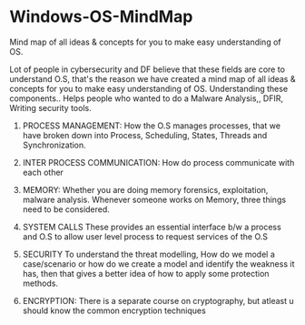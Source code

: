 # Windows-OS-MindMap
Mind map of all ideas &amp; concepts for you to make easy understanding of OS.


Lot of people in cybersecurity and DF believe that these fields are core to understand O.S, that's the reason we have created a mind map of all ideas & concepts for you to make easy understanding of OS. Understanding these components.. Helps people who wanted to do a Malware Analysis,, DFIR, Writing security tools.


1. PROCESS MANAGEMENT:
How the O.S manages processes, that we have broken down into Process, Scheduling, States, Threads and Synchronization.


2. INTER PROCESS COMMUNICATION:
How do process communicate with each other

3. MEMORY:
Whether you are doing memory forensics, exploitation, malware analysis. Whenever someone works on Memory, three things need to be considered.

4. SYSTEM CALLS
These provides an essential interface b/w a process and O.S to allow user level process to request services of the O.S

5. SECURITY
To understand the threat modelling, How do we model a case/scenario or how do we create a model and identify the weakness it has, then that gives a better idea of how to apply some protection methods. 

6. ENCRYPTION:
There is a separate course on cryptography, but atleast u should know the common encryption techniques

